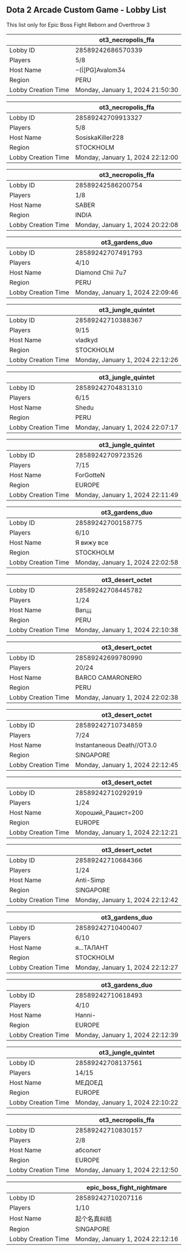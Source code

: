 ## Dota 2 Arcade Custom Game - Lobby List

This list only for Epic Boss Fight Reborn and Overthrow 3

|  | ot3_necropolis_ffa |
| ------ | ------ |
| Lobby ID | 28589242686570339 |
| Players | 5/8 |
| Host Name | [PG]Avalom |
| Region | PERU |
| Lobby Creation Time | Monday, January 1, 2024 21:50:30 |


|  | ot3_necropolis_ffa |
| ------ | ------ |
| Lobby ID | 28589242709913327 |
| Players | 5/8 |
| Host Name | SosiskaKiller228 |
| Region | STOCKHOLM |
| Lobby Creation Time | Monday, January 1, 2024 22:12:00 |


|  | ot3_necropolis_ffa |
| ------ | ------ |
| Lobby ID | 28589242586200754 |
| Players | 1/8 |
| Host Name | SABER |
| Region | INDIA |
| Lobby Creation Time | Monday, January 1, 2024 20:22:08 |


|  | ot3_gardens_duo |
| ------ | ------ |
| Lobby ID | 28589242707491793 |
| Players | 4/10 |
| Host Name | Diamond Chii 7u7 |
| Region | PERU |
| Lobby Creation Time | Monday, January 1, 2024 22:09:46 |


|  | ot3_jungle_quintet |
| ------ | ------ |
| Lobby ID | 28589242710388367 |
| Players | 9/15 |
| Host Name | vladkyd |
| Region | STOCKHOLM |
| Lobby Creation Time | Monday, January 1, 2024 22:12:26 |


|  | ot3_jungle_quintet |
| ------ | ------ |
| Lobby ID | 28589242704831310 |
| Players | 6/15 |
| Host Name | Shedu |
| Region | PERU |
| Lobby Creation Time | Monday, January 1, 2024 22:07:17 |


|  | ot3_jungle_quintet |
| ------ | ------ |
| Lobby ID | 28589242709723526 |
| Players | 7/15 |
| Host Name | ForGotteN |
| Region | EUROPE |
| Lobby Creation Time | Monday, January 1, 2024 22:11:49 |


|  | ot3_gardens_duo |
| ------ | ------ |
| Lobby ID | 28589242700158775 |
| Players | 6/10 |
| Host Name | Я вижу все |
| Region | STOCKHOLM |
| Lobby Creation Time | Monday, January 1, 2024 22:02:58 |


|  | ot3_desert_octet |
| ------ | ------ |
| Lobby ID | 28589242708445782 |
| Players | 1/24 |
| Host Name | Ban¡¡¡ |
| Region | PERU |
| Lobby Creation Time | Monday, January 1, 2024 22:10:38 |


|  | ot3_desert_octet |
| ------ | ------ |
| Lobby ID | 28589242699780990 |
| Players | 20/24 |
| Host Name | BARCO CAMARONERO |
| Region | PERU |
| Lobby Creation Time | Monday, January 1, 2024 22:02:38 |


|  | ot3_desert_octet |
| ------ | ------ |
| Lobby ID | 28589242710734859 |
| Players | 7/24 |
| Host Name | Instantaneous Death//OT3.0 |
| Region | SINGAPORE |
| Lobby Creation Time | Monday, January 1, 2024 22:12:45 |


|  | ot3_desert_octet |
| ------ | ------ |
| Lobby ID | 28589242710292919 |
| Players | 1/24 |
| Host Name | Хороший_Рашист=200 |
| Region | EUROPE |
| Lobby Creation Time | Monday, January 1, 2024 22:12:21 |


|  | ot3_desert_octet |
| ------ | ------ |
| Lobby ID | 28589242710684366 |
| Players | 1/24 |
| Host Name | Anti-Simp |
| Region | SINGAPORE |
| Lobby Creation Time | Monday, January 1, 2024 22:12:42 |


|  | ot3_gardens_duo |
| ------ | ------ |
| Lobby ID | 28589242710400407 |
| Players | 6/10 |
| Host Name | я...ТАЛАНТ |
| Region | STOCKHOLM |
| Lobby Creation Time | Monday, January 1, 2024 22:12:27 |


|  | ot3_gardens_duo |
| ------ | ------ |
| Lobby ID | 28589242710618493 |
| Players | 4/10 |
| Host Name | Hanni- |
| Region | EUROPE |
| Lobby Creation Time | Monday, January 1, 2024 22:12:39 |


|  | ot3_jungle_quintet |
| ------ | ------ |
| Lobby ID | 28589242708137561 |
| Players | 14/15 |
| Host Name | МЕДОЕД |
| Region | EUROPE |
| Lobby Creation Time | Monday, January 1, 2024 22:10:22 |


|  | ot3_necropolis_ffa |
| ------ | ------ |
| Lobby ID | 28589242710830157 |
| Players | 2/8 |
| Host Name | абсолют |
| Region | EUROPE |
| Lobby Creation Time | Monday, January 1, 2024 22:12:50 |


|  | epic_boss_fight_nightmare |
| ------ | ------ |
| Lobby ID | 28589242710207116 |
| Players | 1/10 |
| Host Name | 起个名真纠结 |
| Region | SINGAPORE |
| Lobby Creation Time | Monday, January 1, 2024 22:12:16 |


